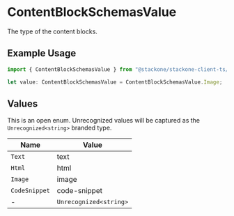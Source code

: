 # ContentBlockSchemasValue

The type of the content blocks.

## Example Usage

```typescript
import { ContentBlockSchemasValue } from "@stackone/stackone-client-ts/sdk/models/shared";

let value: ContentBlockSchemasValue = ContentBlockSchemasValue.Image;
```

## Values

This is an open enum. Unrecognized values will be captured as the `Unrecognized<string>` branded type.

| Name                   | Value                  |
| ---------------------- | ---------------------- |
| `Text`                 | text                   |
| `Html`                 | html                   |
| `Image`                | image                  |
| `CodeSnippet`          | code-snippet           |
| -                      | `Unrecognized<string>` |